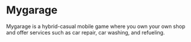 # Mygarage
Mygarage is a hybrid-casual mobile game where you own your own shop and offer services such as car repair, car washing, and refueling.

